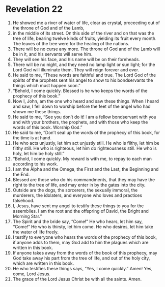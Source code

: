 ﻿
# Revelation 22
1. He showed me a river of water of life, clear as crystal, proceeding out of the throne of God and of the Lamb, 
2. in the middle of its street. On this side of the river and on that was the tree of life, bearing twelve kinds of fruits, yielding its fruit every month. The leaves of the tree were for the healing of the nations. 
3. There will be no curse any more. The throne of God and of the Lamb will be in it, and his servants will serve him. 
4. They will see his face, and his name will be on their foreheads. 
5. There will be no night, and they need no lamp light or sun light; for the Lord God will illuminate them. They will reign forever and ever. 
6. He said to me, “These words are faithful and true. The Lord God of the spirits of the prophets sent his angel to show to his bondservants the things which must happen soon.” 
7. “Behold, I come quickly. Blessed is he who keeps the words of the prophecy of this book.” 
8. Now I, John, am the one who heard and saw these things. When I heard and saw, I fell down to worship before the feet of the angel who had shown me these things. 
9. He said to me, “See you don’t do it! I am a fellow bondservant with you and with your brothers, the prophets, and with those who keep the words of this book. Worship God.” 
10. He said to me, “Don’t seal up the words of the prophecy of this book, for the time is at hand. 
11. He who acts unjustly, let him act unjustly still. He who is filthy, let him be filthy still. He who is righteous, let him do righteousness still. He who is holy, let him be holy still.” 
12. “Behold, I come quickly. My reward is with me, to repay to each man according to his work. 
13. I am the Alpha and the Omega, the First and the Last, the Beginning and the End. 
14. Blessed are those who do his commandments, that they may have the right to the tree of life, and may enter in by the gates into the city. 
15. Outside are the dogs, the sorcerers, the sexually immoral, the murderers, the idolaters, and everyone who loves and practices falsehood. 
16. I, Jesus, have sent my angel to testify these things to you for the assemblies. I am the root and the offspring of David, the Bright and Morning Star.” 
17. The Spirit and the bride say, “Come!” He who hears, let him say, “Come!” He who is thirsty, let him come. He who desires, let him take the water of life freely. 
18. I testify to everyone who hears the words of the prophecy of this book, if anyone adds to them, may God add to him the plagues which are written in this book. 
19. If anyone takes away from the words of the book of this prophecy, may God take away his part from the tree of life, and out of the holy city, which are written in this book. 
20. He who testifies these things says, “Yes, I come quickly.” Amen! Yes, come, Lord Jesus. 
21. The grace of the Lord Jesus Christ be with all the saints. Amen. 
